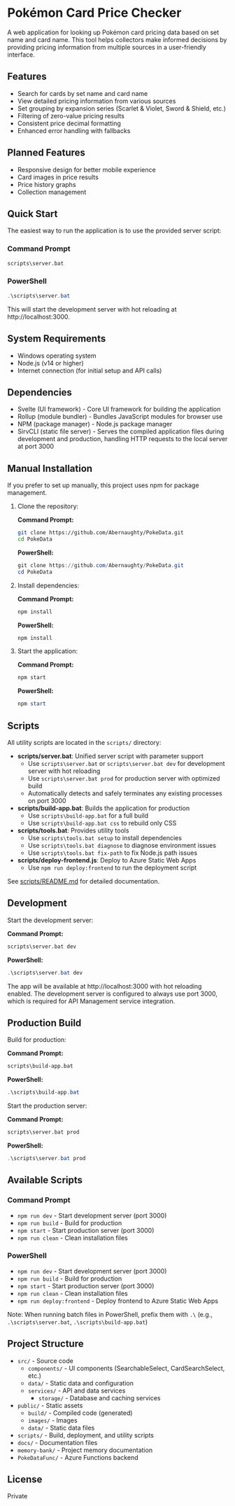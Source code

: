 # Pokémon Card Price Checker

A web application for looking up Pokémon card pricing data based on set name and card name. This tool helps collectors make informed decisions by providing pricing information from multiple sources in a user-friendly interface.

## Features

- Search for cards by set name and card name
- View detailed pricing information from various sources
- Set grouping by expansion series (Scarlet & Violet, Sword & Shield, etc.)
- Filtering of zero-value pricing results
- Consistent price decimal formatting
- Enhanced error handling with fallbacks

## Planned Features

- Responsive design for better mobile experience
- Card images in price results
- Price history graphs
- Collection management

## Quick Start

The easiest way to run the application is to use the provided server script:

### Command Prompt
```bash
scripts\server.bat
```

### PowerShell
```powershell
.\scripts\server.bat
```

This will start the development server with hot reloading at http://localhost:3000.

## System Requirements

- Windows operating system
- Node.js (v14 or higher)
- Internet connection (for initial setup and API calls)

## Dependencies

- Svelte (UI framework) - Core UI framework for building the application
- Rollup (module bundler) - Bundles JavaScript modules for browser use
- NPM (package manager) - Node.js package manager
- SirvCLI (static file server) - Serves the compiled application files during development and production, handling HTTP requests to the local server at port 3000

## Manual Installation

If you prefer to set up manually, this project uses npm for package management.

1. Clone the repository:
   
   **Command Prompt:**
   ```bash
   git clone https://github.com/Abernaughty/PokeData.git
   cd PokeData
   ```
   
   **PowerShell:**
   ```powershell
   git clone https://github.com/Abernaughty/PokeData.git
   cd PokeData
   ```

2. Install dependencies:
   
   **Command Prompt:**
   ```bash
   npm install
   ```
   
   **PowerShell:**
   ```powershell
   npm install
   ```

3. Start the application:
   
   **Command Prompt:**
   ```bash
   npm start
   ```
   
   **PowerShell:**
   ```powershell
   npm start
   ```

## Scripts

All utility scripts are located in the `scripts/` directory:

- **scripts/server.bat**: Unified server script with parameter support
  - Use `scripts\server.bat` or `scripts\server.bat dev` for development server with hot reloading
  - Use `scripts\server.bat prod` for production server with optimized build
  - Automatically detects and safely terminates any existing processes on port 3000
- **scripts/build-app.bat**: Builds the application for production
  - Use `scripts\build-app.bat` for a full build
  - Use `scripts\build-app.bat css` to rebuild only CSS
- **scripts/tools.bat**: Provides utility tools
  - Use `scripts\tools.bat setup` to install dependencies
  - Use `scripts\tools.bat diagnose` to diagnose environment issues
  - Use `scripts\tools.bat fix-path` to fix Node.js path issues
- **scripts/deploy-frontend.js**: Deploy to Azure Static Web Apps
  - Use `npm run deploy:frontend` to run the deployment script

See [scripts/README.md](scripts/README.md) for detailed documentation.

## Development

Start the development server:

**Command Prompt:**
```bash
scripts\server.bat dev
```

**PowerShell:**
```powershell
.\scripts\server.bat dev
```

The app will be available at http://localhost:3000 with hot reloading enabled. The development server is configured to always use port 3000, which is required for API Management service integration.

## Production Build

Build for production:

**Command Prompt:**
```bash
scripts\build-app.bat
```

**PowerShell:**
```powershell
.\scripts\build-app.bat
```

Start the production server:

**Command Prompt:**
```bash
scripts\server.bat prod
```

**PowerShell:**
```powershell
.\scripts\server.bat prod
```

## Available Scripts

### Command Prompt
- `npm run dev` - Start development server (port 3000)
- `npm run build` - Build for production
- `npm start` - Start production server (port 3000)
- `npm run clean` - Clean installation files

### PowerShell
- `npm run dev` - Start development server (port 3000)
- `npm run build` - Build for production
- `npm start` - Start production server (port 3000)
- `npm run clean` - Clean installation files
- `npm run deploy:frontend` - Deploy frontend to Azure Static Web Apps

Note: When running batch files in PowerShell, prefix them with `.\` (e.g., `.\scripts\server.bat`, `.\scripts\build-app.bat`)

## Project Structure

- `src/` - Source code
  - `components/` - UI components (SearchableSelect, CardSearchSelect, etc.)
  - `data/` - Static data and configuration
  - `services/` - API and data services
    - `storage/` - Database and caching services
- `public/` - Static assets
  - `build/` - Compiled code (generated)
  - `images/` - Images
  - `data/` - Static data files
- `scripts/` - Build, deployment, and utility scripts
- `docs/` - Documentation files
- `memory-bank/` - Project memory documentation
- `PokeDataFunc/` - Azure Functions backend

## License

Private
